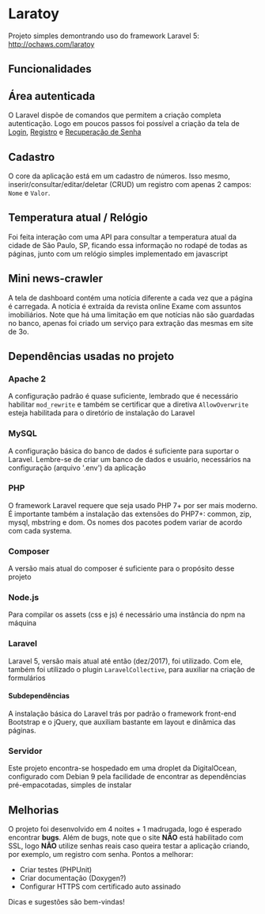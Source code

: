 # Laratoy
Projeto simples demontrando uso do framework Laravel 5: http://ochaws.com/laratoy

## Funcionalidades
## Área autenticada
O Laravel dispõe de comandos que permitem a criação completa autenticação. Logo em poucos passos foi possível a criação da tela de [Login](http://ochaws.com/laratoy/login), [Registro](http://ochaws.com/laratoy/register) e [Recuperação de Senha](http://ochaws.com/laratoy/password/reset)

## Cadastro 
O core da aplicação está em um cadastro de números. Isso mesmo, inserir/consultar/editar/deletar (CRUD) um registro com apenas 2 campos: `Nome` e `Valor`.

## Temperatura atual / Relógio
Foi feita interação com uma API para consultar a temperatura atual da cidade de São Paulo, SP, ficando essa informação no rodapé de todas as páginas, junto com um relógio simples implementado em javascript

## Mini news-crawler
A tela de dashboard contém uma notícia diferente a cada vez que a página é carregada. A notícia é extraída da revista online Exame com assuntos imobiliários. Note que há uma limitação em que notícias não são guardadas no banco, apenas foi criado um serviço para extração das mesmas em site de 3o.

## Dependências usadas no projeto
### Apache 2
A configuração padrão é quase suficiente, lembrado que é necessário habilitar `mod_rewrite` e também se certificar que a diretiva `AllowOverwrite` esteja habilitada para o diretório de instalação do Laravel

### MySQL
A configuração básica do banco de dados é suficiente para suportar o Laravel. Lembre-se de criar um banco de dados e usuário, necessários na configuração (arquivo '.env') da aplicação

### PHP
O framework Laravel requere que seja usado PHP 7+ por ser mais moderno. É importante também a instalação das extensões do PHP7+: common, zip, mysql, mbstring e dom. Os nomes dos pacotes podem variar de acordo com cada systema.

### Composer
A versão mais atual do composer é suficiente para o propósito desse projeto

### Node.js
Para compilar os assets (css e js) é necessário uma instância do npm na máquina

### Laravel
Laravel 5, versão mais atual até então (dez/2017), foi utilizado. Com ele, também foi utilizado o plugin `LaravelCollective`, para auxiliar na criação de formulários 

#### Subdependências
A instalação básica do Laravel trás por padrão o framework front-end Bootstrap e o jQuery, que auxiliam bastante em layout e dinâmica das páginas.

### Servidor
Este projeto encontra-se hospedado em uma droplet da DigitalOcean, configurado com Debian 9 pela facilidade de encontrar as dependências pré-empacotadas, simples de instalar

## Melhorias
O projeto foi desenvolvido em 4 noites + 1 madrugada, logo é esperado encontrar **bugs**. Além de bugs, note que o site **NÃO** está habilitado com SSL, logo **NÃO** utilize senhas reais caso queira testar a aplicação criando, por exemplo, um registro com senha.
Pontos a melhorar:
* Criar testes (PHPUnit)
* Criar documentação (Doxygen?)
* Configurar HTTPS com certificado auto assinado


Dicas e sugestões são bem-vindas!


